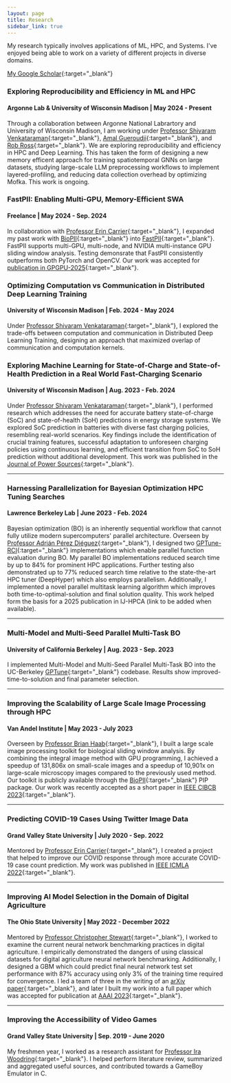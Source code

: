 ```yaml
---
layout: page
title: Research
sidebar_link: true
---
```

My research typically involves applications of ML, HPC, and Systems. I've enjoyed being able to work on a variety of different projects in diverse domains.

[My Google Scholar](https://scholar.google.com/citations?user=7gZFL2IAAAAJ&hl=en){:target="_blank"}


### Exploring Reproducibility and Efficiency in ML and HPC
#### Argonne Lab & University of Wisconsin Madison | May 2024 - Present
Through a collaboration between Argonne National Labrartory and University of Wisconsin Madison, I am working under [Professor Shivaram Venkataraman](https://shivaram.org/){:target="_blank"}, [Amal Gueroudji](https://www.anl.gov/profile/amal-gueroudji){:target="_blank"}, and [Rob Ross](https://www.anl.gov/profile/robert-b-ross){:target="_blank"}. We are exploring reproducibility and efficiency in HPC and Deep Learning. This has taken the form of designing a new memory efficent approach for training spatiotemporal GNNs on large datasets, studying large-scale LLM preprocessing workflows to implement layered-profiling, and reducing data collection overhead by optimizing Mofka. This work is ongoing. 




### FastPII: Enabling Multi-GPU, Memory-Efficient SWA
#### Freelance | May 2024 - Sep. 2024
In collaboration with [Professor Erin Carrier](https://eecarrier.github.io/){:target="_blank"}, I expanded my past work with [BioPII](https://github.com/OckermanSethGVSU/Bio-PII){:target="_blank"} into [FastPII](https://github.com/OckermanSethGVSU/Fast-PII){:target="_blank"}. FastPII supports multi-GPU, multi-node, and NVIDIA multi-instance GPU sliding window analysis. Testing demonsrate that FastPII consistently outperforms both PyTorch and OpenCV. Our work was accepted for [publication in GPGPU-2025](https://dl.acm.org/doi/10.1145/3725798.3725804){:target="_blank"}.

### Optimizing Computation vs Communication in Distributed Deep Learning Training
#### University of Wisconsin Madison | Feb. 2024 - May 2024
Under [Professor Shivaram Venkataraman](https://shivaram.org/){:target="_blank"}, I explored the trade-offs between computation and communication in Distributed Deep Learning Training, designing an approach that maximized overlap of communication and computation kernels. 



### Exploring Machine Learning for State-of-Charge and State-of-Health Prediction in a Real World Fast-Charging Scenario
#### University of Wisconsin Madison | Aug. 2023 - Feb. 2024
Under [Professor Shivaram Venkataraman](https://shivaram.org/){:target="_blank"}, I performed research which addresses the need for accurate battery state-of-charge (SoC) and state-of-health (SoH) predictions in energy storage systems. We explored SoC prediction in batteries with diverse fast charging policies, resembling real-world scenarios. Key findings include the identification of crucial training features, successful adaptation to unforeseen charging policies using continuous learning, and efficient transition from SoC to SoH prediction without additional development. This work was published in the [Journal of Power Sources](https://www.sciencedirect.com/science/article/pii/S0378775325012546){:target="_blank"}.


--- 

### Harnessing Parallelization for Bayesian Optimization HPC Tuning Searches 
#### Lawrence Berkeley Lab | June 2023 - Feb. 2024
Bayesian optimization (BO) is an inherently sequential workflow that cannot fully utilize modern supercomputers' parallel architecture. Overseen by [Professor Adrián Pérez Diéguez](https://www.linkedin.com/in/aperezdieguez/?originalSubdomain=es){:target="_blank"}, I designed two [GPTune-RCI](https://github.com/gptune/GPTune){:target="_blank"} implementations which enable parallel function evaluation during BO. My parallel BO implementations reduced search time by up to 84% for prominent HPC applications. Further testing also demonstrated up to 77% reduced search time relative to the state-the-art HPC tuner (DeepHyper) which also employs parallelism. Additionally, I implemented a novel parallel multitask learning algorithm which improves both time-to-optimal-solution and final solution quality. This work helped form the basis for a 2025 publication in IJ-HPCA (link to be added when available).


---

### Multi-Model and Multi-Seed Parallel Multi-Task BO 
#### University of California Berkeley | Aug. 2023 - Sep. 2023
I implemented Multi-Model and Multi-Seed Parallel Multi-Task BO into the UC-Berkeley [GPTune](https://github.com/gptune/GPTune){:target="_blank"} codebase. Results show improved-time-to-solution and final parameter selection.

--- 

### Improving the Scalability of Large Scale Image Processing through HPC 
#### Van Andel Institute | May 2023 - July 2023
Overseen by [Professor Brian Haab](https://scholar.google.com/citations?user=mC3JPI8AAAAJ&hl=en){:target="_blank"}, I built a large scale image processing toolkit for biological sliding window analysis. By combining the integral image method with GPU programming, I achieved a speedup of 131,806x on small-scale images and a speedup of 10,901x on large-scale microscopy images compared to the previously used method. Our toolkit is publicly available through the [BioPII](https://github.com/OckermanSethGVSU/Bio-PII){:target="_blank"} PIP package. Our work was recently accepted as a short paper in [IEEE CIBCB 2023](https://cmte.ieee.org/cis-bbtc/wp-content/uploads/sites/172/IEEE_CIBCB_2023_paper_2015.pdf){:target="_blank"}.

--- 

### Predicting COVID-19 Cases Using Twitter Image Data
#### Grand Valley State University | July 2020 - Sep. 2022
Mentored by [Professor Erin Carrier](https://eecarrier.github.io/){:target="_blank"}, I created a project that helped to improve our COVID response through more accurate COVID-19 case count prediction. My work was published in [IEEE ICMLA 2022](https://ieeexplore.ieee.org/stamp/stamp.jsp?arnumber=10068950){:target="_blank"}.

--- 

### Improving AI Model Selection in the Domain of Digital Agriculture
#### The Ohio State University | May 2022 - December 2022
Mentored by [Professor Christopher Stewart](https://cse.osu.edu/people/stewart.962){:target="_blank"}, I worked to examine the current neural network benchmarking practices in digital agriculture. I empirically demonstrated the dangers of using classical datasets for digital agriculture neural network benchmarking. Additionally, I designed a GBM which could predict final neural network test set performance  with 87% accuracy using only 3% of the training time required for convergence. I led a team of three in the writing of an [arXiv paper](https://arxiv.org/abs/2208.03315){:target="_blank"}, and later I built my work into a full paper which was accepted for publication at [AAAI 2023](https://openreview.net/forum?id=vBSUoUuAYOA){:target="_blank"}. 


--- 

### Improving the Accessibility of Video Games
#### Grand Valley State University | Sep. 2019 - June 2020 
My freshmen year, I worked as a research assistant for [Professor Ira Woodring](https://www.linkedin.com/in/ira-woodring-3720a47a){:target="_blank"}. I helped perform literature review, summarized and aggregated useful sources, and contributed towards a GameBoy Emulator in C. 

